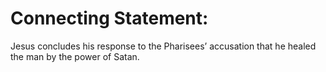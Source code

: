 # Connecting Statement:

Jesus concludes his response to the Pharisees’ accusation that he healed the man by the power of Satan.